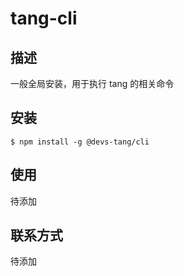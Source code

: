 # tang-cli

## 描述

一般全局安装，用于执行 tang 的相关命令

## 安装

```
$ npm install -g @devs-tang/cli
```

## 使用

待添加

## 联系方式

待添加

